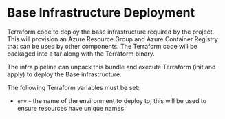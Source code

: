 # Base Infrastructure Deployment

Terraform code to deploy the base infrastructure required by the project. This
will provision an Azure Resource Group and Azure Container Registry that can be
used by other components. The Terraform code will be packaged into a tar along
with the Terraform binary.

The infra pipeline can unpack this bundle and execute Terraform (init and apply)
to deploy the Base infrastructure.

The following Terraform variables must be set:
* `env` - the name of the environment to deploy to, this will be used to ensure resources have unique names
